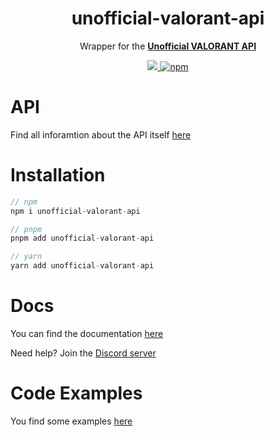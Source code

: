 <h1 align="center">
    unofficial-valorant-api
</h1>

<p align="center">
    Wrapper for the <a href="https://github.com/Henrik-3/unofficial-valorant-api"> <strong>Unofficial VALORANT API</strong> </a>
</p>
<p align="center">
    <a href="https://discord.gg/X3GaVkX2YN" target="_blank">
        <img src="https://img.shields.io/discord/704231681309278228?color=5865F2&logo=discord&logoColor=white"/>
    </a>
    <a href="https://www.npmjs.com/package/unofficial-valorant-api">
        <img src="https://img.shields.io/npm/dt/unofficial-valorant-api" alt="npm"/>
    </a>
</p>

# API

Find all inforamtion about the API itself [here](https://github.com/Henrik-3/unofficial-valorant-api)

# Installation

``` js
// npm
npm i unofficial-valorant-api

// pnpm
pnpm add unofficial-valorant-api

// yarn
yarn add unofficial-valorant-api
```

# Docs

You can find the documentation [here](https://github.com/Henrik-3/unofficial-valorant-api/tree/docs/doc/README.md)

Need help? Join the [Discord server](https://discord.gg/X3GaVkX2YN)

# Code Examples

You find some examples [here](./examples)
